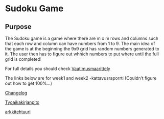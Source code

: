 # Sudoku Game

## Purpose
The Sudoku game is a game where there are m x m rows and columns such that each row and column can have numbers from 1 to 9. The main idea of the game is at the beginning the 9x9 grid has random numbers generated to it.
The user then has to figure out whhich numbers to put where until the full grid is completed!

For full details you should check [Vaatimusmaarittely](https://github.com/tammekasra/ot-harjoitustyo-2023-syksy/blob/main/Dokumentaatio/vaatimusmaarittely.md)


The links below are for week1 and week2 -kattavusraporrti (Couldn't figure out how to get 100%...)



[Changelog](https://github.com/tammekasra/ot-harjoitustyo-2023-syksy/blob/main/Dokumentaatio/changelog.md)

[Tyoaikakirjanpito](https://github.com/tammekasra/ot-harjoitustyo-2023-syksy/blob/main/Dokumentaatio/tyoaikakirjanpito.md)

[arkkitehtuuri](https://github.com/tammekasra/ot-harjoitustyo-2023-syksy/blob/main/Dokumentaatio/arhitekktuuri.md)




